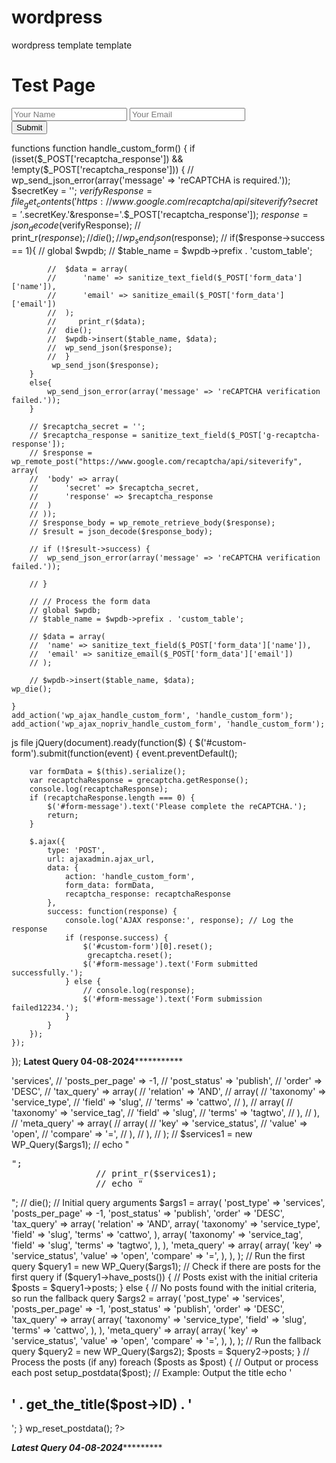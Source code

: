 # wordpress
wordpress template
template 
<?php /*Template Name: Layout: Test-Page*/?>
<?php get_header(); ?> 
<h1>Test Page</h1>
<form id="custom-form">
        <input type="text" name="name" placeholder="Your Name" required />
        <input type="email" name="email" placeholder="Your Email" required />
        <div class="g-recaptcha" data-sitekey=""></div>
        <button type="submit">Submit</button>
        <div id="form-message"></div>
    </form>
<?php get_footer(); ?> 

functions
function handle_custom_form() {
		if (isset($_POST['recaptcha_response']) && !empty($_POST['recaptcha_response'])) {
			// wp_send_json_error(array('message' => 'reCAPTCHA is required.'));
			$secretKey = '';
			$verifyResponse = file_get_contents('https://www.google.com/recaptcha/api/siteverify?secret='.$secretKey.'&response='.$_POST['recaptcha_response']);
            $response = json_decode($verifyResponse);
			// print_r($response);
			// die();
			// wp_send_json($response);
			// if($response->success == 1){
			// 	global $wpdb;
			// 	$table_name = $wpdb->prefix . 'custom_table';
			
			// 	$data = array(
			// 		'name' => sanitize_text_field($_POST['form_data']['name']),
			// 		'email' => sanitize_email($_POST['form_data']['email'])
			// 	);
			//     print_r($data);
			// 	die();
			// 	$wpdb->insert($table_name, $data);
			// 	wp_send_json($response);
			//  } 
			 wp_send_json($response);
		} 
		else{
			wp_send_json_error(array('message' => 'reCAPTCHA verification failed.'));
		}
	
		// $recaptcha_secret = '';
		// $recaptcha_response = sanitize_text_field($_POST['g-recaptcha-response']);
		// $response = wp_remote_post("https://www.google.com/recaptcha/api/siteverify", array(
		// 	'body' => array(
		// 		'secret' => $recaptcha_secret,
		// 		'response' => $recaptcha_response
		// 	)
		// ));
		// $response_body = wp_remote_retrieve_body($response);
		// $result = json_decode($response_body);
		
		// if (!$result->success) {
		// 	wp_send_json_error(array('message' => 'reCAPTCHA verification failed.'));
			
		// }
	  
		// // Process the form data
		// global $wpdb;
		// $table_name = $wpdb->prefix . 'custom_table';
	
		// $data = array(
		// 	'name' => sanitize_text_field($_POST['form_data']['name']),
		// 	'email' => sanitize_email($_POST['form_data']['email'])
		// );
	
		// $wpdb->insert($table_name, $data);
	wp_die();
		
	}
	add_action('wp_ajax_handle_custom_form', 'handle_custom_form');
	add_action('wp_ajax_nopriv_handle_custom_form', 'handle_custom_form');

 js file
jQuery(document).ready(function($) {
    $('#custom-form').submit(function(event) {
        event.preventDefault();

        var formData = $(this).serialize();
        var recaptchaResponse = grecaptcha.getResponse();
        console.log(recaptchaResponse);
        if (recaptchaResponse.length === 0) {
            $('#form-message').text('Please complete the reCAPTCHA.');
            return;
        }

        $.ajax({
            type: 'POST',
            url: ajaxadmin.ajax_url,
            data: {
                action: 'handle_custom_form',
                form_data: formData,
                recaptcha_response: recaptchaResponse
            },
            success: function(response) {
                console.log('AJAX response:', response); // Log the response
                if (response.success) {
                    $('#custom-form')[0].reset();
                     grecaptcha.reset();
                    $('#form-message').text('Form submitted successfully.');
                } else {
                    // console.log(response);
                    $('#form-message').text('Form submission failed12234.');
                }
            }
        });
    });
});
**************Latest Query 04-08-2024*************************
<?php
                // $args1 = array(
                //     'post_type' => 'services',
                //     'posts_per_page' => -1,
                //     'post_status' => 'publish',
                //     'order' => 'DESC',
                //     'tax_query' => array(
                //         'relation' => 'AND', 
                //         array(
                //             'taxonomy' => 'service_type', 
                //             'field'    => 'slug',
                //             'terms'    => 'cattwo', 
                //         ),
                //         array(
                //             'taxonomy' => 'service_tag', 
                //             'field'    => 'slug',
                //             'terms'    => 'tagtwo', 
                //         ),
                //     ),
                //     'meta_query' => array(
                //         array(
                //             'key'     => 'service_status', 
                //             'value'   => 'open', 
                //             'compare' => '=', 
                //         ),
                //     ),
                // );
                // $services1 = new WP_Query($args1);
                // echo "<pre>";
                // print_r($services1);
                // echo "</pre>";
                // die();
                // Initial query arguments
                $args1 = array(
                    'post_type' => 'services',
                    'posts_per_page' => -1,
                    'post_status' => 'publish',
                    'order' => 'DESC',
                    'tax_query' => array(
                        'relation' => 'AND',
                        array(
                            'taxonomy' => 'service_type',
                            'field'    => 'slug',
                            'terms'    => 'cattwo',
                        ),
                        array(
                            'taxonomy' => 'service_tag',
                            'field'    => 'slug',
                            'terms'    => 'tagtwo',
                        ),
                    ),
                    'meta_query' => array(
                        array(
                            'key'     => 'service_status',
                            'value'   => 'open',
                            'compare' => '=',
                        ),
                    ),
                );

                // Run the first query
                $query1 = new WP_Query($args1);

                // Check if there are posts for the first query
                if ($query1->have_posts()) {
                    // Posts exist with the initial criteria
                    $posts = $query1->posts;
                } else {
                    // No posts found with the initial criteria, so run the fallback query
                    $args2 = array(
                        'post_type' => 'services',
                        'posts_per_page' => -1,
                        'post_status' => 'publish',
                        'order' => 'DESC',
                        'tax_query' => array(
                            array(
                                'taxonomy' => 'service_type',
                                'field'    => 'slug',
                                'terms'    => 'cattwo',
                            ),
                        ),
                        'meta_query' => array(
                            array(
                                'key'     => 'service_status',
                                'value'   => 'open',
                                'compare' => '=',
                            ),
                        ),
                    );

                    // Run the fallback query
                    $query2 = new WP_Query($args2);
                    $posts = $query2->posts;
                }

                // Process the posts (if any)
                foreach ($posts as $post) {
                    // Output or process each post
                    setup_postdata($post);
                    // Example: Output the title
                    echo '<h2>' . get_the_title($post->ID) . '</h2>';
                }
                wp_reset_postdata();
                ?>
***************Latest Query 04-08-2024************************
